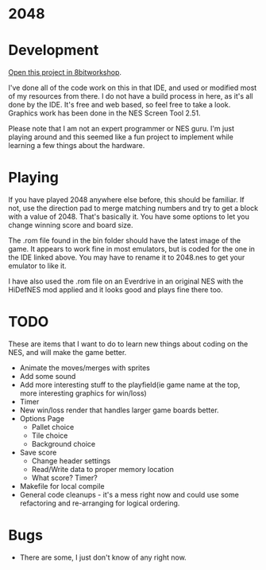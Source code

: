 2048
=====

# Development
[Open this project in 8bitworkshop](http://8bitworkshop.com/redir.html?platform=nes&githubURL=https%3A%2F%2Fgithub.com%2FG42makes%2Fnes_2048&file=2048.c).

I've done all of the code work on this in that IDE, and used or modified most of my resources from there. I do not have a build process in here, as it's all done by the IDE. It's free and web based, so feel free to take a look. Graphics work has been done in the NES Screen Tool 2.51.

Please note that I am not an expert programmer or NES guru. I'm just playing around and this seemed like a fun project to implement while learning a few things about the hardware.  

# Playing
If you have played 2048 anywhere else before, this should be familiar. If not, use the direction pad to merge matching numbers and try to get a block with a value of 2048. That's basically it. You have some options to let you change winning score and board size.

The .rom file found in the bin folder should have the latest image of the game. It appears to work fine in most emulators, but is coded for the one in the IDE linked above. You may have to rename it to 2048.nes to get your emulator to like it.

I have also used the .rom file on an Everdrive in an original NES with the HiDefNES mod applied and it looks good and plays fine there too.

# TODO
These are items that I want to do to learn new things about coding on the NES, and will make the game better.

* Animate the moves/merges with sprites
* Add some sound
* Add more interesting stuff to the playfield(ie game name at the top, more interesting graphics for win/loss)
* Timer
* New win/loss render that handles larger game boards better.
* Options Page
  * Pallet choice
  * Tile choice
  * Background choice
* Save score
  * Change header settings
  * Read/Write data to proper memory location
  * What score? Timer?
* Makefile for local compile
* General code cleanups - it's a mess right now and could use some refactoring and re-arranging for logical ordering.


# Bugs
* There are some, I just don't know of any right now.
